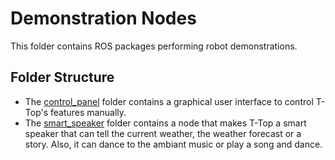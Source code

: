 # Demonstration Nodes
This folder contains ROS packages performing robot demonstrations.

## Folder Structure
- The [control_panel](control_panel) folder contains a graphical user interface to control T-Top's features manually.
- The [smart_speaker](smart_speaker) folder contains a node that makes T-Top a smart speaker that can tell the current weather, the weather forecast or a story. Also, it can dance to the ambiant music or play a song and dance.
